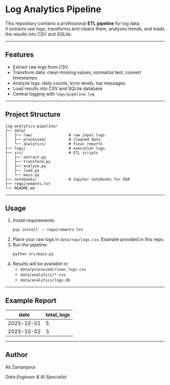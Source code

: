 # Log Analytics Pipeline

This repository contains a professional **ETL pipeline** for log data.  
It extracts raw logs, transforms and cleans them, analyzes trends, and loads the results into CSV and SQLite.

---

##  Features
- Extract raw logs from CSV
- Transform data: clean missing values, normalize text, convert timestamps
- Analyze logs: daily counts, error levels, top messages
- Load results into CSV and SQLite database
- Central logging with `logs/pipeline.log`
---

##  Project Structure

```
log-analytics-pipeline/
├── data/
│   ├── raw/                # raw input logs
│   ├── processed/          # cleaned data
│   └── analytics/          # final reports
├── logs/                   # execution logs
├── src/                    # ETL scripts
│   ├── extract.py
│   ├── transform.py
│   ├── analyze.py
│   ├── load.py
│   └── main.py
├── notebooks/              # Jupyter notebooks for EDA
├── requirements.txt
└── README.md
```

---

##  Usage
1. Install requirements:
   ```bash
   pip install -r requirements.txt
   ```
2. Place your raw logs in `data/raw/logs.csv`. Example provided in this repo.
3. Run the pipeline:
   ```bash
   python src/main.py
   ```
4. Results will be available in:
   - `data/processed/clean_logs.csv`
   - `data/analytics/*.csv`
   - `data/analytics/logs.db`

---

##  Example Report
| date       | total_logs |
|------------|------------|
| 2025-10-01 | 5          |
| 2025-10-02 | 3          |

---

##  Author
Ali Zamanpour
  
*Data Engineer & AI Specialist*  

